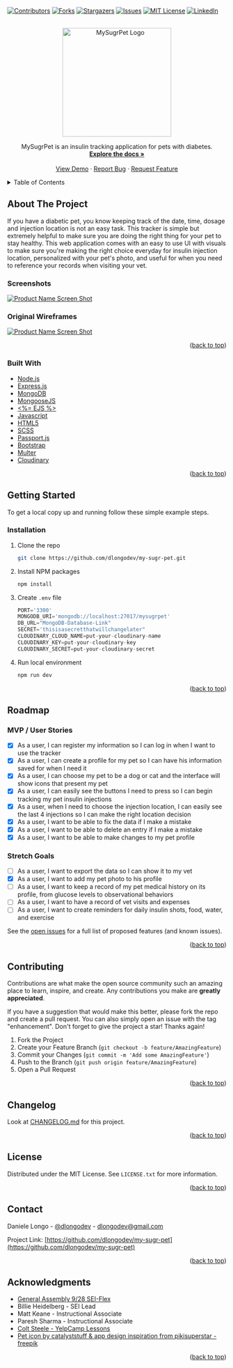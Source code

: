 <div id="top"></div>
<!--
*** Thanks for checking out the Best-README-Template. If you have a suggestion
*** that would make this better, please fork the repo and create a pull request
*** or simply open an issue with the tag "enhancement".
*** Don't forget to give the project a star!
*** Thanks again! Now go create something AMAZING! :D
-->

<!-- PROJECT SHIELDS -->
<!--
*** I'm using markdown "reference style" links for readability.
*** Reference links are enclosed in brackets [ ] instead of parentheses ( ).
*** See the bottom of this document for the declaration of the reference variables
*** for contributors-url, forks-url, etc. This is an optional, concise syntax you may use.
*** https://www.markdownguide.org/basic-syntax/#reference-style-links
-->

[![Contributors][contributors-shield]][contributors-url]
[![Forks][forks-shield]][forks-url]
[![Stargazers][stars-shield]][stars-url]
[![Issues][issues-shield]][issues-url]
[![MIT License][license-shield]][license-url]
[![LinkedIn][linkedin-shield]][linkedin-url]

<!-- PROJECT LOGO -->
<br />
<div align="center">
  <a href="https://github.com/dlongodev/my-sugr-pet">
    <img src="images/mysugrpet-logo.png" alt="MySugrPet Logo" width="250" height="250">
  </a>

  <p align="center">
    MySugrPet is an insulin tracking application for pets with diabetes. 
    <br />
    <a href="https://github.com/dlongodev/my-sugr-pet"><strong>Explore the docs »</strong></a>
    <br />
    <br />
    <a href="https://mysugrpet.herokuapp.com/">View Demo</a>
    ·
    <a href="https://github.com/dlongodev/my-sugr-pet/issues">Report Bug</a>
    ·
    <a href="https://github.com/dlongodev/my-sugr-pet/issues">Request Feature</a>
  </p>
</div>

<!-- TABLE OF CONTENTS -->
<details>
  <summary>Table of Contents</summary>
  <ol>
    <li>
      <a href="#about-the-project">About The Project</a>
      <ul>
        <li><a href="#built-with">Built With</a></li>
      </ul>
    </li>
    <li>
      <a href="#getting-started">Getting Started</a>
      <ul>
        <li><a href="#prerequisites">Prerequisites</a></li>
        <li><a href="#installation">Installation</a></li>
      </ul>
    </li>
    <li><a href="#roadmap">Roadmap</a></li>
    <li><a href="#contributing">Contributing</a></li>
    <li><a href="#contributing">Changelog</a></li>
    <li><a href="#license">License</a></li>
    <li><a href="#contact">Contact</a></li>
    <li><a href="#acknowledgments">Acknowledgments</a></li>
  </ol>
</details>

<!-- ABOUT THE PROJECT -->

## About The Project

If you have a diabetic pet, you know keeping track of the date, time, dosage and injection location is not an easy task. This tracker is simple but extremely helpful to make sure you are doing the right thing for your pet to stay healthy. This web application comes with an easy to use UI with visuals to make sure you're making the right choice everyday for insulin injection location, personalized with your pet's photo, and useful for when you need to reference your records when visiting your vet.

### Screenshots

[![Product Name Screen Shot][product-screenshot]](https://mysugrpet.herokuapp.com/)

### Original Wireframes

[![Product Name Screen Shot][product-wireframe]](https://mysugrpet.herokuapp.com/)

<p align="right">(<a href="#top">back to top</a>)</p>

### Built With

- [Node.js](https://nodejs.org/)
- [Express.js](https://expressjs.org/)
- [MongoDB](https://www.mongodb.com/atlas/database)
- [MongooseJS](https://mongoosejs.com/)
- [<%= EJS %>](https://ejs.co/)
- [Javascript](https://developer.mozilla.org/en-US/docs/Web/JavaScript)
- [HTML5](https://svelte.dev/)
- [SCSS](https://sass-lang.com/)
- [Passport.js](https://www.passportjs.org/)
- [Bootstrap](https://getbootstrap.com)
- [Multer](https://github.com/expressjs/multer)
- [Cloudinary](https://cloudinary.com/)

<p align="right">(<a href="#top">back to top</a>)</p>

<!-- GETTING STARTED -->

## Getting Started

To get a local copy up and running follow these simple example steps.

### Installation

1. Clone the repo
   ```sh
   git clone https://github.com/dlongodev/my-sugr-pet.git
   ```
2. Install NPM packages
   ```sh
   npm install
   ```
3. Create `.env` file
   ```js
   PORT='3300'
   MONGODB_URI='mongodb://localhost:27017/mysugrpet'
   DB_URL="MongoDB-Database-Link"
   SECRET='thisisasecretthatwillchangelater"
   CLOUDINARY_CLOUD_NAME=put-your-cloudinary-name
   CLOUDINARY_KEY=put-your-cloudinary-key
   CLOUDINARY_SECRET=put-your-cloudinary-secret
   ```
4. Run local environment
   ```js
   npm run dev
   ```

<p align="right">(<a href="#top">back to top</a>)</p>

<!-- ROADMAP -->

## Roadmap

### MVP / User Stories

- [x] As a user, I can register my information so I can log in when I want to use the tracker
- [x] As a user, I can create a profile for my pet so I can have his information saved for when I need it
- [x] As a user, I can choose my pet to be a dog or cat and the interface will show icons that present my pet
- [x] As a user, I can easily see the buttons I need to press so I can begin tracking my pet insulin injections
- [x] As a user, when I need to choose the injection location, I can easily see the last 4 injections so I can make the right location decision
- [x] As a user, I want to be able to fix the data if I make a mistake
- [x] As a user, I want to be able to delete an entry if I make a mistake
- [x] As a user, I want to be able to make changes to my pet profile

### Stretch Goals

- [ ] As a user, I want to export the data so I can show it to my vet
- [x] As a user, I want to add my pet photo to his profile
- [ ] As a user, I want to keep a record of my pet medical history on its profile, from glucose levels to observational behaviors
- [ ] As a user, I want to have a record of vet visits and expenses
- [ ] As a user, I want to create reminders for daily insulin shots, food, water, and exercise

See the [open issues](https://github.com/dlongodev/my-sugr-pet/issues) for a full list of proposed features (and known issues).

<p align="right">(<a href="#top">back to top</a>)</p>

<!-- CONTRIBUTING -->

## Contributing

Contributions are what make the open source community such an amazing place to learn, inspire, and create. Any contributions you make are **greatly appreciated**.

If you have a suggestion that would make this better, please fork the repo and create a pull request. You can also simply open an issue with the tag "enhancement".
Don't forget to give the project a star! Thanks again!

1. Fork the Project
2. Create your Feature Branch (`git checkout -b feature/AmazingFeature`)
3. Commit your Changes (`git commit -m 'Add some AmazingFeature'`)
4. Push to the Branch (`git push origin feature/AmazingFeature`)
5. Open a Pull Request

<p align="right">(<a href="#top">back to top</a>)</p>

<!-- CHANGELOG -->

## Changelog

Look at [CHANGELOG.md](/CHANGELOG.md) for this project.

<p align="right">(<a href="#top">back to top</a>)</p>

<!-- LICENSE -->

## License

Distributed under the MIT License. See `LICENSE.txt` for more information.

<p align="right">(<a href="#top">back to top</a>)</p>

<!-- CONTACT -->

## Contact

Daniele Longo - [@dlongodev](https://twitter.com/dlongodev) - dlongodev@gmail.com

Project Link: [https://github.com/dlongodev/my-sugr-pet](https://github.com/dlongodev/my-sugr-pet)

<p align="right">(<a href="#top">back to top</a>)</p>

<!-- ACKNOWLEDGMENTS -->

## Acknowledgments

- [General Assembly 9/28 SEI-Flex](https://generalassemb.ly/)
- Billie Heidelberg - SEI Lead
- Matt Keane - Instructional Associate
- Paresh Sharma - Instructional Associate
- [Colt Steele - YelpCamp Lessons](https://www.udemy.com/course/the-web-developer-bootcamp/)
- [Pet icon by catalyststuff & app design inspiration from pikisuperstar - freepik](https://www.freepik.com/popular-vectors)

<p align="right">(<a href="#top">back to top</a>)</p>

<!-- MARKDOWN LINKS & IMAGES -->
<!-- https://www.markdownguide.org/basic-syntax/#reference-style-links -->

[contributors-shield]: https://img.shields.io/github/contributors/dlongodev/my-sugr-pet.svg?style=for-the-badge
[contributors-url]: https://github.com/dlongodev/my-sugr-pet/graphs/contributors
[forks-shield]: https://img.shields.io/github/forks/dlongodev/my-sugr-pet.svg?style=for-the-badge
[forks-url]: https://github.com/dlongodev/my-sugr-pet/network/members
[stars-shield]: https://img.shields.io/github/stars/dlongodev/my-sugr-pet.svg?style=for-the-badge
[stars-url]: https://github.com/dlongodev/my-sugr-pet/stargazers
[issues-shield]: https://img.shields.io/github/issues/dlongodev/my-sugr-pet.svg?style=for-the-badge
[issues-url]: https://github.com/dlongodev/my-sugr-pet/issues
[license-shield]: https://img.shields.io/github/license/dlongodev/my-sugr-pet.svg?style=for-the-badge
[license-url]: https://github.com/dlongodev/my-sugr-pet/blob/master/LICENSE.txt
[linkedin-shield]: https://img.shields.io/badge/-LinkedIn-black.svg?style=for-the-badge&logo=linkedin&colorB=555
[linkedin-url]: https://linkedin.com/in/danielealongo
[product-wireframe]: images/mySugrPet_wireframes.jpg
[product-screenshot]: images/mySugrPet_screenshots.jpg
